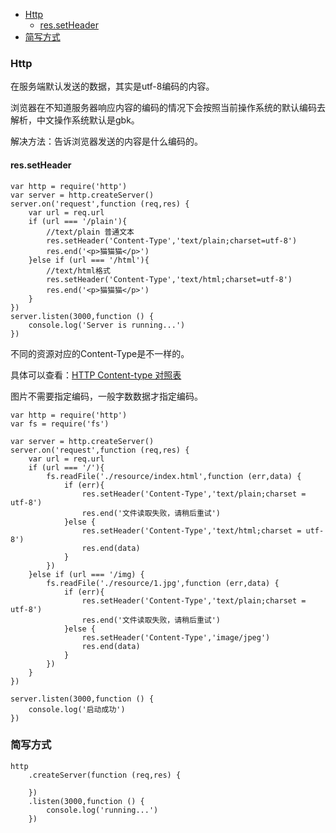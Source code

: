 - [Http](#http)
	- [res.setHeader](#res.setHeader)
- [简写方式](#简写方式)

### Http

在服务端默认发送的数据，其实是utf-8编码的内容。

浏览器在不知道服务器响应内容的编码的情况下会按照当前操作系统的默认编码去解析，中文操作系统默认是gbk。

解决方法：告诉浏览器发送的内容是什么编码的。

#### res.setHeader

```
var http = require('http')
var server = http.createServer()
server.on('request',function (req,res) {
    var url = req.url
    if (url === '/plain'){
        //text/plain 普通文本
        res.setHeader('Content-Type','text/plain;charset=utf-8')
        res.end('<p>猫猫猫</p>')
    }else if (url === '/html'){
        //text/html格式
        res.setHeader('Content-Type','text/html;charset=utf-8')
        res.end('<p>猫猫猫</p>')
    }
})
server.listen(3000,function () {
    console.log('Server is running...')
})
```

不同的资源对应的Content-Type是不一样的。

具体可以查看：[HTTP Content-type 对照表](http://tool.oschina.net/commons)

图片不需要指定编码，一般字数数据才指定编码。
```
var http = require('http')
var fs = require('fs')

var server = http.createServer()
server.on('request',function (req,res) {
    var url = req.url
    if (url === '/'){
        fs.readFile('./resource/index.html',function (err,data) {
            if (err){
                res.setHeader('Content-Type','text/plain;charset = utf-8')
                res.end('文件读取失败，请稍后重试')
            }else {
                res.setHeader('Content-Type','text/html;charset = utf-8')
                res.end(data)
            }
        })
    }else if (url === '/img) {
        fs.readFile('./resource/1.jpg',function (err,data) {
            if (err){
                res.setHeader('Content-Type','text/plain;charset = utf-8')
                res.end('文件读取失败，请稍后重试')
            }else {
                res.setHeader('Content-Type','image/jpeg')
                res.end(data)
            }
        })
    }
})

server.listen(3000,function () {
    console.log('启动成功')
})
```

### 简写方式

```
http
    .createServer(function (req,res) {

    })
    .listen(3000,function () {
        console.log('running...')
    })
```








